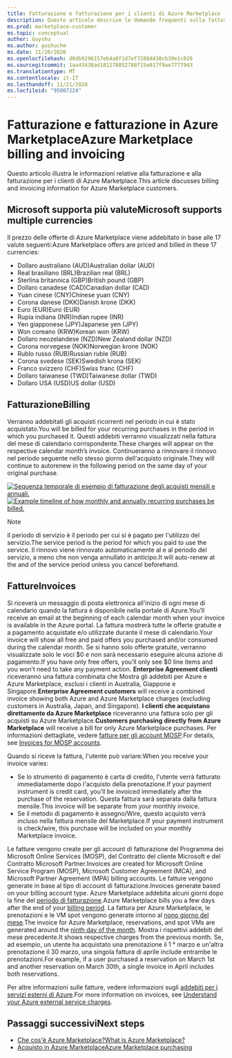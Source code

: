 ```yaml
---
title: Fatturazione e fatturazione per i clienti di Azure Marketplace
description: Questo articolo descrive le domande frequenti sulla fatturazione e sulla fatturazione per i clienti di Azure Marketplace.
ms.prod: marketplace-customer
ms.topic: conceptual
author: Guyshu
ms.author: gushuchm
ms.date: 11/20/2020
ms.openlocfilehash: d0db9296157eb4a8f1d7ef7288d438cb39e1c026
ms.sourcegitcommit: 1aa43438ad181278052788f15e017f9ae7777943
ms.translationtype: MT
ms.contentlocale: it-IT
ms.lasthandoff: 11/21/2020
ms.locfileid: "95007224"
---
```

# <a name="azure-marketplace-billing-and-invoicing"></a><span data-ttu-id="7b3ed-103">Fatturazione e fatturazione in Azure Marketplace</span><span class="sxs-lookup"><span data-stu-id="7b3ed-103">Azure Marketplace billing and invoicing</span></span>

<span data-ttu-id="7b3ed-104">Questo articolo illustra le informazioni relative alla fatturazione e alla fatturazione per i clienti di Azure Marketplace.</span><span class="sxs-lookup"><span data-stu-id="7b3ed-104">This article discusses billing and invoicing information for Azure Marketplace customers.</span></span>

## <a name="microsoft-supports-multiple-currencies"></a><span data-ttu-id="7b3ed-105">Microsoft supporta più valute</span><span class="sxs-lookup"><span data-stu-id="7b3ed-105">Microsoft supports multiple currencies</span></span>

<span data-ttu-id="7b3ed-106">Il prezzo delle offerte di Azure Marketplace viene addebitato in base alle 17 valute seguenti:</span><span class="sxs-lookup"><span data-stu-id="7b3ed-106">Azure Marketplace offers are priced and billed in these 17 currencies:</span></span>

- <span data-ttu-id="7b3ed-107">Dollaro australiano (AUD)</span><span class="sxs-lookup"><span data-stu-id="7b3ed-107">Australian dollar (AUD)</span></span>
- <span data-ttu-id="7b3ed-108">Real brasiliano (BRL)</span><span class="sxs-lookup"><span data-stu-id="7b3ed-108">Brazilian real (BRL)</span></span>
- <span data-ttu-id="7b3ed-109">Sterlina britannica (GBP)</span><span class="sxs-lookup"><span data-stu-id="7b3ed-109">British pound (GBP)</span></span>
- <span data-ttu-id="7b3ed-110">Dollaro canadese (CAD)</span><span class="sxs-lookup"><span data-stu-id="7b3ed-110">Canadian dollar (CAD)</span></span>
- <span data-ttu-id="7b3ed-111">Yuan cinese (CNY)</span><span class="sxs-lookup"><span data-stu-id="7b3ed-111">Chinese yuan (CNY)</span></span>
- <span data-ttu-id="7b3ed-112">Corona danese (DKK)</span><span class="sxs-lookup"><span data-stu-id="7b3ed-112">Danish krone (DKK)</span></span>
- <span data-ttu-id="7b3ed-113">Euro (EUR)</span><span class="sxs-lookup"><span data-stu-id="7b3ed-113">Euro (EUR)</span></span>
- <span data-ttu-id="7b3ed-114">Rupia indiana (INR)</span><span class="sxs-lookup"><span data-stu-id="7b3ed-114">Indian rupee (INR)</span></span>
- <span data-ttu-id="7b3ed-115">Yen giapponese (JPY)</span><span class="sxs-lookup"><span data-stu-id="7b3ed-115">Japanese yen (JPY)</span></span>
- <span data-ttu-id="7b3ed-116">Won coreano (KRW)</span><span class="sxs-lookup"><span data-stu-id="7b3ed-116">Korean won (KRW)</span></span>
- <span data-ttu-id="7b3ed-117">Dollaro neozelandese (NZD)</span><span class="sxs-lookup"><span data-stu-id="7b3ed-117">New Zealand dollar (NZD)</span></span>
- <span data-ttu-id="7b3ed-118">Corona norvegese (NOK)</span><span class="sxs-lookup"><span data-stu-id="7b3ed-118">Norwegian krone (NOK)</span></span>
- <span data-ttu-id="7b3ed-119">Rublo russo (RUB)</span><span class="sxs-lookup"><span data-stu-id="7b3ed-119">Russian ruble (RUB)</span></span>
- <span data-ttu-id="7b3ed-120">Corona svedese (SEK)</span><span class="sxs-lookup"><span data-stu-id="7b3ed-120">Swedish krona (SEK)</span></span>
- <span data-ttu-id="7b3ed-121">Franco svizzero (CHF)</span><span class="sxs-lookup"><span data-stu-id="7b3ed-121">Swiss franc (CHF)</span></span>
- <span data-ttu-id="7b3ed-122">Dollaro taiwanese (TWD)</span><span class="sxs-lookup"><span data-stu-id="7b3ed-122">Taiwanese dollar (TWD)</span></span>
- <span data-ttu-id="7b3ed-123">Dollaro USA (USD)</span><span class="sxs-lookup"><span data-stu-id="7b3ed-123">US dollar (USD)</span></span>

## <a name="billing"></a><span data-ttu-id="7b3ed-124">Fatturazione</span><span class="sxs-lookup"><span data-stu-id="7b3ed-124">Billing</span></span>

<span data-ttu-id="7b3ed-125">Verranno addebitati gli acquisti ricorrenti nel periodo in cui è stato acquistato.</span><span class="sxs-lookup"><span data-stu-id="7b3ed-125">You will be billed for your recurring purchases in the period in which you purchased it.</span></span> <span data-ttu-id="7b3ed-126">Questi addebiti verranno visualizzati nella fattura del mese di calendario corrispondente.</span><span class="sxs-lookup"><span data-stu-id="7b3ed-126">These charges will appear on the respective calendar month’s invoice.</span></span> <span data-ttu-id="7b3ed-127">Continueranno a rinnovare il rinnovo nel periodo seguente nello stesso giorno dell'acquisto originale.</span><span class="sxs-lookup"><span data-stu-id="7b3ed-127">They will continue to autorenew in the following period on the same day of your original purchase.</span></span>

<span data-ttu-id="7b3ed-128">[![Sequenza temporale di esempio di fatturazione degli acquisti mensili e annuali.](media/billing/billing-charges-recurring.png)](media/billing/billing-charges-recurring.png#lightbox)</span><span class="sxs-lookup"><span data-stu-id="7b3ed-128">[![Example timeline of how monthly and annually recurring purchases be billed.](media/billing/billing-charges-recurring.png)](media/billing/billing-charges-recurring.png#lightbox)</span></span>

>[!NOTE]
> <span data-ttu-id="7b3ed-129">Il periodo di servizio è il periodo per cui si è pagato per l'utilizzo del servizio.</span><span class="sxs-lookup"><span data-stu-id="7b3ed-129">The service period is the period for which you paid to use the service.</span></span> <span data-ttu-id="7b3ed-130">Il rinnovo viene rinnovato automaticamente al e al periodo del servizio, a meno che non venga annullato in anticipo.</span><span class="sxs-lookup"><span data-stu-id="7b3ed-130">It will auto-renew at the and of the service period unless you cancel beforehand.</span></span>

## <a name="invoices"></a><span data-ttu-id="7b3ed-131">Fatture</span><span class="sxs-lookup"><span data-stu-id="7b3ed-131">Invoices</span></span>

<span data-ttu-id="7b3ed-132">Si riceverà un messaggio di posta elettronica all'inizio di ogni mese di calendario quando la fattura è disponibile nella portale di Azure.</span><span class="sxs-lookup"><span data-stu-id="7b3ed-132">You’ll receive an email at the beginning of each calendar month when your invoice is available in the Azure portal.</span></span> <span data-ttu-id="7b3ed-133">La fattura mostrerà tutte le offerte gratuite e a pagamento acquistate e/o utilizzate durante il mese di calendario.</span><span class="sxs-lookup"><span data-stu-id="7b3ed-133">Your invoice will show all free and paid offers you purchased and/or consumed during the calendar month.</span></span> <span data-ttu-id="7b3ed-134">Se si hanno solo offerte gratuite, verranno visualizzate solo le voci $0 e non sarà necessario eseguire alcuna azione di pagamento.</span><span class="sxs-lookup"><span data-stu-id="7b3ed-134">If you have only free offers, you’ll only see $0 line items and you won’t need to take any payment action.</span></span> <span data-ttu-id="7b3ed-135">**Enterprise Agreement clienti** riceveranno una fattura combinata che Mostra gli addebiti per Azure e Azure Marketplace, esclusi i clienti in Australia, Giappone e Singapore.</span><span class="sxs-lookup"><span data-stu-id="7b3ed-135">**Enterprise Agreement customers** will receive a combined invoice showing both Azure and Azure Marketplace charges (excluding customers in Australia, Japan, and Singapore).</span></span> <span data-ttu-id="7b3ed-136">**I clienti che acquistano direttamente da Azure Marketplace** riceveranno una fattura solo per gli acquisti su Azure Marketplace.</span><span class="sxs-lookup"><span data-stu-id="7b3ed-136">**Customers purchasing directly from Azure Marketplace** will receive a bill for only Azure Marketplace purchases.</span></span> <span data-ttu-id="7b3ed-137">Per informazioni dettagliate, vedere [fatture per gli account MOSP](/azure/cost-management-billing/understand/download-azure-invoice#invoices-for-mosp-billing-accounts).</span><span class="sxs-lookup"><span data-stu-id="7b3ed-137">For details, see [Invoices for MOSP accounts](/azure/cost-management-billing/understand/download-azure-invoice#invoices-for-mosp-billing-accounts).</span></span>

<span data-ttu-id="7b3ed-138">Quando si riceve la fattura, l'utente può variare:</span><span class="sxs-lookup"><span data-stu-id="7b3ed-138">When you receive your invoice varies:</span></span>

- <span data-ttu-id="7b3ed-139">Se lo strumento di pagamento è carta di credito, l'utente verrà fatturato immediatamente dopo l'acquisto della prenotazione.</span><span class="sxs-lookup"><span data-stu-id="7b3ed-139">If your payment instrument is credit card, you’ll be invoiced immediately after the purchase of the reservation.</span></span> <span data-ttu-id="7b3ed-140">Questa fattura sarà separata dalla fattura mensile.</span><span class="sxs-lookup"><span data-stu-id="7b3ed-140">This invoice will be separate from your monthly invoice.</span></span>
- <span data-ttu-id="7b3ed-141">Se il metodo di pagamento è assegno/Wire, questo acquisto verrà incluso nella fattura mensile del Marketplace.</span><span class="sxs-lookup"><span data-stu-id="7b3ed-141">If your payment instrument is check/wire, this purchase will be included on your monthly Marketplace invoice.</span></span>

<span data-ttu-id="7b3ed-142">Le fatture vengono create per gli account di fatturazione del Programma dei Microsoft Online Services (MOSP), del Contratto del cliente Microsoft e del Contratto Microsoft Partner.</span><span class="sxs-lookup"><span data-stu-id="7b3ed-142">Invoices are created for Microsoft Online Service Program (MOSP), Microsoft Customer Agreement (MCA), and Microsoft Partner Agreement (MPA) billing accounts.</span></span> <span data-ttu-id="7b3ed-143">Le fatture vengono generate in base al tipo di account di fatturazione.</span><span class="sxs-lookup"><span data-stu-id="7b3ed-143">Invoices generate based on your billing account type.</span></span> <span data-ttu-id="7b3ed-144">Azure Marketplace addebita alcuni giorni dopo la fine del [periodo di fatturazione](/azure/cost-management-billing/understand/download-azure-invoice#why-you-might-not-see-an-invoice).</span><span class="sxs-lookup"><span data-stu-id="7b3ed-144">Azure Marketplace bills you a few days after the end of your [billing period](/azure/cost-management-billing/understand/download-azure-invoice#why-you-might-not-see-an-invoice).</span></span> <span data-ttu-id="7b3ed-145">La fattura per Azure Marketplace, le prenotazioni e le VM spot vengono generate intorno al [nono giorno del mese](/azure/cost-management-billing/understand/download-azure-invoice#invoices-for-mosp-billing-accounts).</span><span class="sxs-lookup"><span data-stu-id="7b3ed-145">The invoice for Azure Marketplace, reservations, and spot VMs are generated around the [ninth day of the month](/azure/cost-management-billing/understand/download-azure-invoice#invoices-for-mosp-billing-accounts).</span></span> <span data-ttu-id="7b3ed-146">Mostra i rispettivi addebiti del mese precedente.</span><span class="sxs-lookup"><span data-stu-id="7b3ed-146">It shows respective charges from the previous month.</span></span> <span data-ttu-id="7b3ed-147">Se, ad esempio, un utente ha acquistato una prenotazione il 1 ° marzo e un'altra prenotazione il 30 marzo, una singola fattura di aprile include entrambe le prenotazioni.</span><span class="sxs-lookup"><span data-stu-id="7b3ed-147">For example, if a user purchased a reservation on March 1st and another reservation on March 30th, a single invoice in April includes both reservations.</span></span>

<span data-ttu-id="7b3ed-148">Per altre informazioni sulle fatture, vedere informazioni sugli [addebiti per i servizi esterni di Azure](/azure/cost-management-billing/understand/understand-azure-marketplace-charges).</span><span class="sxs-lookup"><span data-stu-id="7b3ed-148">For more information on invoices, see [Understand your Azure external service charges](/azure/cost-management-billing/understand/understand-azure-marketplace-charges).</span></span>

## <a name="next-steps"></a><span data-ttu-id="7b3ed-149">Passaggi successivi</span><span class="sxs-lookup"><span data-stu-id="7b3ed-149">Next steps</span></span>

- [<span data-ttu-id="7b3ed-150">Che cos'è Azure Marketplace?</span><span class="sxs-lookup"><span data-stu-id="7b3ed-150">What is Azure Marketplace?</span></span>](azure-marketplace-overview.md)
- [<span data-ttu-id="7b3ed-151">Acquisto in Azure Marketplace</span><span class="sxs-lookup"><span data-stu-id="7b3ed-151">Azure Marketplace purchasing</span></span>](azure-purchasing-invoicing.md)
